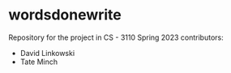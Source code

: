 # wordsdonewrite
Repository for the project in CS - 3110 Spring 2023
contributors: 
- David Linkowski
- Tate Minch

